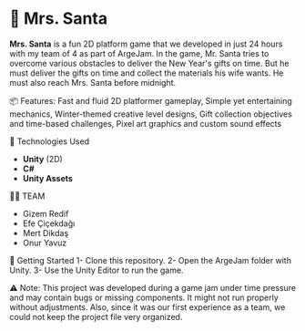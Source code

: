# 🎅 Mrs. Santa 

**Mrs. Santa** is a fun 2D platform game that we developed in just 24 hours with my team of 4 as part of ArgeJam. In the game, Mr. Santa tries to overcome various obstacles to deliver the New Year's gifts on time. But he must deliver the gifts on time and collect the materials his wife wants. He must also reach Mrs. Santa before midnight.

📦 Features: 
Fast and fluid 2D platformer gameplay, Simple yet entertaining mechanics, Winter-themed creative level designs, Gift collection objectives and time-based challenges, Pixel art graphics and custom sound effects

🔧 Technologies Used
- **Unity** (2D)
- **C#**
- **Unity Assets**

🧑‍💻 TEAM
- Gizem Redif 
- Efe Çiçekdağı
- Mert Dikdaş
- Onur Yavuz

🚀 Getting Started
1- Clone this repository.
2- Open the ArgeJam folder with Unity.
3- Use the Unity Editor to run the game.

⚠️ Note: This project was developed during a game jam under time pressure and may contain bugs or missing components. It might not run properly without adjustments. Also, since it was our first experience as a team, we could not keep the project file very organized.
